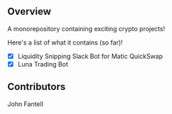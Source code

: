 ## Overview

A monorepository containing exciting crypto projects!

Here's a list of what it contains (so far)!

- [x] Liquidity Snipping Slack Bot for Matic QuickSwap
- [x] Luna Trading Bot

## Contributors

John Fantell